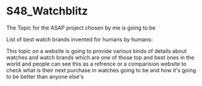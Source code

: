 # S48_Watchblitz
The Topic for the ASAP project chosen by me is going to be

List of best watch brands invented for humans by humans:

This topic on a website is going to provide various kinds of details about watches and watch brands which are one of those top and best ones in the world and people can see this as a refrence or a comparision website to check what is their next purchase in watches going to be and how it's going to be better than anyone else's
